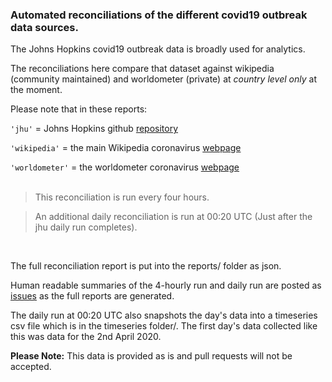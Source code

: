 
### Automated reconciliations of the different covid19 outbreak data sources.

The Johns Hopkins covid19 outbreak data is broadly used for analytics.

The reconciliations here compare that dataset against wikipedia (community maintained) and worldometer (private) at *country level only* at the moment.

Please note that in these reports:

`'jhu'`    = Johns Hopkins github [repository](https://github.com/CSSEGISandData/COVID-19)

`'wikipedia'` = the main Wikipedia coronavirus [webpage](https://en.wikipedia.org/wiki/2019%E2%80%9320_coronavirus_pandemic)

`'worldometer'` = the worldometer coronavirus [webpage](https://www.worldometers.info/coronavirus/)
<br/><br/>
> This reconciliation is run every four hours.

> An additional daily reconciliation is run at 00:20 UTC (Just after the jhu daily run completes).
<br/>

The full reconciliation report is put into the reports/ folder as json.

Human readable summaries of the 4-hourly run and daily run are posted as [issues](https://github.com/judepayne/covid19-data/issues) as the full reports are generated.

The daily run at 00:20 UTC also snapshots the day's data into a timeseries csv file which is in the timeseries folder/. The first day's data collected like this was data for the 2nd April 2020.

**Please Note:** This data is provided as is and pull requests will not be accepted.
